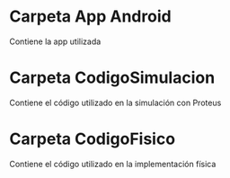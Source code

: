 # Carpeta App Android
  Contiene la app utilizada

# Carpeta CodigoSimulacion
  Contiene el código utilizado en la simulación con Proteus

# Carpeta CodigoFisico       
  Contiene el código utilizado en la implementación física
